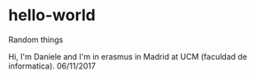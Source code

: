 # hello-world
Random things

Hi, I'm Daniele and I'm in erasmus in Madrid at UCM (faculdad de informatica). 06/11/2017
 

